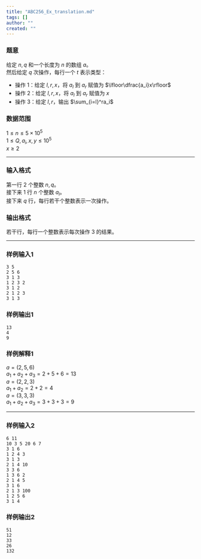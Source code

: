 ```yaml
---
title: "ABC256_Ex_translation.md"
tags: []
author: ""
created: ""
---
```


### 题意
给定 $n,q$ 和一个长度为 $n$ 的数组 $a$。  
然后给定 $q$ 次操作，每行一个 $t$ 表示类型：
- 操作 $1$：给定 $l,r,x$，将 $a_l$ 到 $a_r$ 赋值为 $\lfloor\dfrac{a_i}x\rfloor$
- 操作 $2$：给定 $l,r,x$，将 $a_l$ 到 $a_r$ 赋值为 $x$
- 操作 $3$：给定 $l,r$，输出 $\sum_{i=l}^ra_i$
### 数据范围
$1\le n\le 5\times 10^5$  
$1\le Q,a_i,x,y\le 10^5$  
$x\ge 2$

---
### 输入格式
第一行 $2$ 个整数 $n,q$。  
接下来 $1$ 行 $n$ 个整数 $a_i$。  
接下来 $q$ 行，每行若干个整数表示一次操作。
### 输出格式
若干行，每行一个整数表示每次操作 $3$ 的结果。

---
### 样例输入1
```
3 5
2 5 6
3 1 3
1 2 3 2
3 1 2
2 1 2 3
3 1 3
```
### 样例输出1
```
13
4
9
```
### 样例解释1
$a=(2,5,6)$  
$a_1+a_2+a_3=2+5+6=13$  
$a=(2,2,3)$  
$a_1+a_2=2+2=4$  
$a=(3,3,3)$  
$a_1+a_2+a_3=3+3+3=9$

---
### 样例输入2
```
6 11
10 3 5 20 6 7
3 1 6
1 2 4 3
3 1 3
2 1 4 10
3 3 6
1 3 6 2
2 1 4 5
3 1 6
2 1 3 100
1 2 5 6
3 1 4
```
### 样例输出2
```
51
12
33
26
132
```

